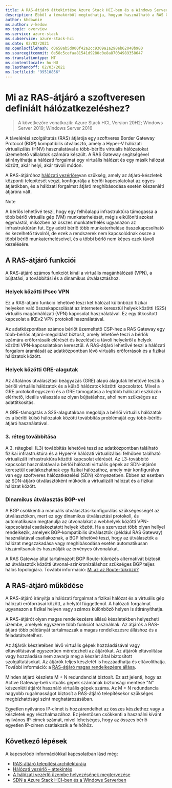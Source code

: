 ```yaml
---
title: A RAS-átjáró áttekintése Azure Stack HCI-ben és a Windows Serverben
description: Ebből a témakörből megtudhatja, hogyan használható a RAS Gateway a szoftverek által meghatározott hálózatkezeléshez Azure Stack HCI-ben és a Windows Serveren.
author: khdownie
ms.author: v-kedow
ms.topic: overview
ms.service: azure-stack
ms.subservice: azure-stack-hci
ms.date: 02/02/2021
ms.openlocfilehash: d0658ab5d000f42a2cc9309a1a298eb62048b980
ms.sourcegitcommit: 0e58c5cefaa81541d9280c0e8a87034989358647
ms.translationtype: MT
ms.contentlocale: hu-HU
ms.lasthandoff: 02/03/2021
ms.locfileid: "99510856"
---
```

# <a name="what-is-ras-gateway-for-software-defined-networking"></a>Mi az RAS-átjáró a szoftveresen definiált hálózatkezeléshez?

> A következőre vonatkozik: Azure Stack HCI, Version 20H2; Windows Server 2019; Windows Server 2016

A távelérési szolgáltatás (RAS) átjárója egy szoftveres Border Gateway Protocol (BGP) kompatibilis útválasztó, amely a Hyper-V hálózati virtualizálás (HNV) használatával a több-bérlős virtuális hálózatokat üzemeltető vállalatok számára készült. A RAS Gateway segítségével átirányíthatja a hálózati forgalmat egy virtuális hálózat és egy másik hálózat között, akár helyi, akár távoli módon.

A RAS-átjáróhoz [hálózati vezérlőre](network-controller-overview.md)van szükség, amely az átjáró-készletek központi telepítését végzi, konfigurálja a bérlői kapcsolatokat az egyes átjárókban, és a hálózati forgalmat átjáró meghibásodása esetén készenléti átjáróra vált.

  > [!NOTE]
  > A bérlős lehetővé teszi, hogy egy felhőalapú infrastruktúra támogassa a több bérlő virtuális gép (VM) munkaterhelését, mégis elkülöníti azokat egymástól, miközben az összes munkaterhelés ugyanazon az infrastruktúrán fut. Egy adott bérlő több munkaterhelése összekapcsolható és kezelhető távolról, de ezek a rendszerek nem kapcsolódnak össze a többi bérlő munkaterheléseivel, és a többi bérlő nem képes ezek távoli kezelésére.

## <a name="ras-gateway-features"></a>A RAS-átjáró funkciói

A RAS-átjáró számos funkciót kínál a virtuális magánhálózati (VPN), a bújtatási, a továbbítási és a dinamikus útválasztáshoz.

### <a name="site-to-site-ipsec-vpn"></a>Helyek közötti IPsec VPN

Ez a RAS-átjáró funkció lehetővé teszi két hálózat különböző fizikai helyeken való összekapcsolását az interneten keresztül helyek közötti (S2S) virtuális magánhálózati (VPN) kapcsolat használatával. Ez egy titkosított kapcsolat a IKEv2 VPN protokoll használatával.

Az adatközpontban számos bérlőt üzemeltető CSP-hez a RAS Gateway egy több-bérlős átjáró-megoldást biztosít, amely lehetővé teszi a bérlők számára erőforrásaik elérését és kezelését a távoli helyekről a helyek közötti VPN-kapcsolatokon keresztül. A RAS-átjáró lehetővé teszi a hálózati forgalom áramlását az adatközpontban lévő virtuális erőforrások és a fizikai hálózatok között.

### <a name="site-to-site-gre-tunnels"></a>Helyek közötti GRE-alagutak

Az általános útválasztási beágyazás (GRE) alapú alagutak lehetővé teszik a bérlői virtuális hálózatok és a külső hálózatok közötti kapcsolatot. Mivel a GRE protokoll egyszerű és a GRE támogatása a legtöbb hálózati eszközön elérhető, ideális választás az olyan bújtatáshoz, ahol nem szükséges az adattitkosítás.

A GRE-támogatás a S2S-alagutakban megoldja a bérlői virtuális hálózatok és a bérlői külső hálózatok közötti továbbítás problémáját egy több-bérlős átjáró használatával.

### <a name="layer-3-forwarding"></a>3. réteg továbbítása

A 3. rétegbeli (L3) továbbítás lehetővé teszi az adatközpontban található fizikai infrastruktúra és a Hyper-V hálózati virtualizálási felhőben található virtualizált infrastruktúra közötti kapcsolat elérését. Az L3-továbbító kapcsolat használatával a bérlői hálózati virtuális gépek az SDN-átjárón keresztül csatlakozhatnak egy fizikai hálózathoz, amely már konfigurálva van egy szoftveres hálózatkezelési (SDN) környezetben. Ebben az esetben az SDN-átjáró útválasztóként működik a virtualizált hálózat és a fizikai hálózat között.

### <a name="dynamic-routing-with-bgp"></a>Dinamikus útválasztás BGP-vel

A BGP csökkenti a manuális útválasztás-konfigurálás szükségességét az útválasztókon, mert ez egy dinamikus útválasztási protokoll, és automatikusan megtanulja az útvonalakat a webhelyek közötti VPN-kapcsolattal csatlakoztatott helyek között. Ha a szervezet több olyan hellyel rendelkezik, amelyek BGP-kompatibilis útválasztók (például RAS Gateway) használatával csatlakoznak, a BGP lehetővé teszi, hogy az útválasztók a hálózat megszakadása vagy meghibásodása esetén automatikusan kiszámítsanak és használják az érvényes útvonalakat.

A RAS Gateway által tartalmazott BGP Route-tükrözés alternatívát biztosít az útválasztók közötti útvonal-szinkronizáláshoz szükséges BGP teljes hálós topológiára. További információ: [Mi az az Route-tükröző?](route-reflector-overview.md)

## <a name="how-ras-gateway-works"></a>A RAS-átjáró működése

A RAS-átjáró irányítja a hálózati forgalmat a fizikai hálózat és a virtuális gép hálózati erőforrásai között, a helytől függetlenül. A hálózati forgalmat ugyanazon a fizikai helyen vagy számos különböző helyen is átirányíthatja.

A RAS-átjárót olyan magas rendelkezésre állású készletekben helyezheti üzembe, amelyek egyszerre több funkciót használnak. Az átjárók a RAS-átjáró több példányát tartalmazzák a magas rendelkezésre álláshoz és a feladatátvételhez.

Az átjárók készletében lévő virtuális gépek hozzáadásával vagy eltávolításával egyszerűen méretezheti az átjárókat. Az átjárók eltávolítása vagy hozzáadása nem zavarja meg a készlet által biztosított szolgáltatásokat. Az átjárók teljes készletét is hozzáadhatja és eltávolíthatja. További információ: a [RAS-átjáró magas rendelkezésre állása](/windows-server/networking/sdn/technologies/network-function-virtualization/ras-gateway-high-availability).

Minden átjáró készlete M + N redundanciát biztosít. Ez azt jelenti, hogy az Active Gateway-beli virtuális gépek számának biztonsági mentése "N" készenléti átjárót használó virtuális gépek száma. Az M + N redundancia nagyobb rugalmasságot biztosít a RAS-átjáró telepítésekor szükséges megbízhatósági szint meghatározásában.

Egyetlen nyilvános IP-címet is hozzárendelhet az összes készlethez vagy a készletek egy részhalmazához. Ez jelentősen csökkenti a használni kívánt nyilvános IP-címek számát, mivel lehetséges, hogy az összes bérlő egyetlen IP-címen csatlakozik a felhőhöz.

## <a name="next-steps"></a>Következő lépések

A kapcsolódó információkkal kapcsolatban lásd még:

- [RAS-átjáró telepítési architektúrája](/windows-server/networking/sdn/technologies/network-function-virtualization/ras-gateway-deployment-architecture)
- [Hálózati vezérlő – áttekintés](network-controller-overview.md)
- [A hálózati vezérlő üzembe helyezésének megtervezése](network-controller.md)
- [SDN a Azure Stack HCI-ben és a Windows Serverben](software-defined-networking.md)